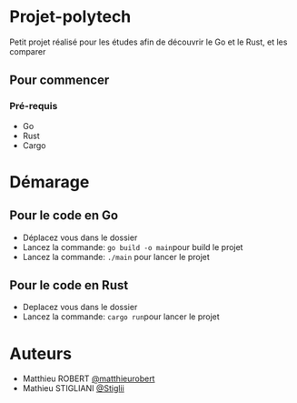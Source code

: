 # Projet-polytech

Petit projet réalisé pour les études afin de découvrir le Go et le Rust, et les comparer

## Pour commencer

### Pré-requis

- Go
- Rust
- Cargo

# Démarage

## Pour le code en Go

- Déplacez vous dans le dossier
- Lancez la commande: `` go build -o main ``pour build le projet
- Lancez la commande: `` ./main `` pour lancer le projet

## Pour le code en Rust

- Deplacez vous dans le dossier
- Lancez la commande: ``cargo run``pour lancer le projet

# Auteurs

* Matthieu ROBERT [@matthieurobert](https://github.com/matthieurobert)
* Mathieu STIGLIANI [@Stiglii](https://github.com/Stiglii)
